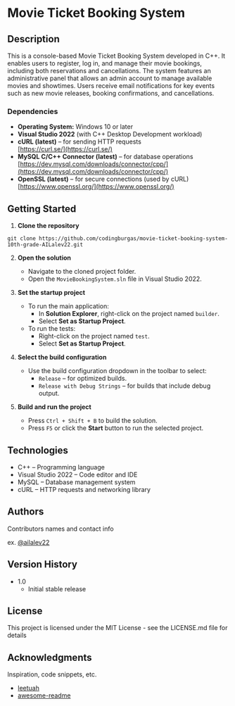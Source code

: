 <h1>Movie Ticket Booking System</h1>
<p align = "center">
</p>

## Description

This is a console-based Movie Ticket Booking System developed in C++. It enables users to register, log in, and manage their movie bookings, including both reservations and cancellations. The system features an administrative panel that allows an admin account to manage available movies and showtimes. Users receive email notifications for key events such as new movie releases, booking confirmations, and cancellations.

### Dependencies

- **Operating System:** Windows 10 or later
- **Visual Studio 2022** (with C++ Desktop Development workload)
- **cURL (latest)** – for sending HTTP requests  
  [https://curl.se/](https://curl.se/)
- **MySQL C/C++ Connector (latest)** – for database operations  
  [https://dev.mysql.com/downloads/connector/cpp/](https://dev.mysql.com/downloads/connector/cpp/)
- **OpenSSL (latest)** – for secure connections (used by cURL)  
  [https://www.openssl.org/](https://www.openssl.org/)

## Getting Started

1. **Clone the repository**

```
git clone https://github.com/codingburgas/movie-ticket-booking-system-10th-grade-AILalev22.git
```

2. **Open the solution**  
   - Navigate to the cloned project folder.  
   - Open the `MovieBookingSystem.sln` file in Visual Studio 2022.

3. **Set the startup project**  
   - To run the main application:  
     - In **Solution Explorer**, right-click on the project named `builder`.  
     - Select **Set as Startup Project**.  
   - To run the tests:  
     - Right-click on the project named `test`.  
     - Select **Set as Startup Project**.

4. **Select the build configuration**  
   - Use the build configuration dropdown in the toolbar to select:  
     - `Release` – for optimized builds.  
     - `Release with Debug Strings` – for builds that include debug output.

5. **Build and run the project**  
   - Press `Ctrl + Shift + B` to build the solution.  
   - Press `F5` or click the **Start** button to run the selected project.

## Technologies

* C++ – Programming language  
* Visual Studio 2022 – Code editor and IDE  
* MySQL – Database management system  
* cURL – HTTP requests and networking library
  
## Authors

Contributors names and contact info

ex. [@ailalev22](mailto:ailalev22@codingburgas.bg)

## Version History

* 1.0
    * Initial stable release

## License

This project is licensed under the MIT License - see the LICENSE.md file for details

## Acknowledgments

Inspiration, code snippets, etc.
* [leetuah](https://github.com/LeeTuah/Effortless-Menus.git)
* [awesome-readme](https://github.com/matiassingers/awesome-readme)
